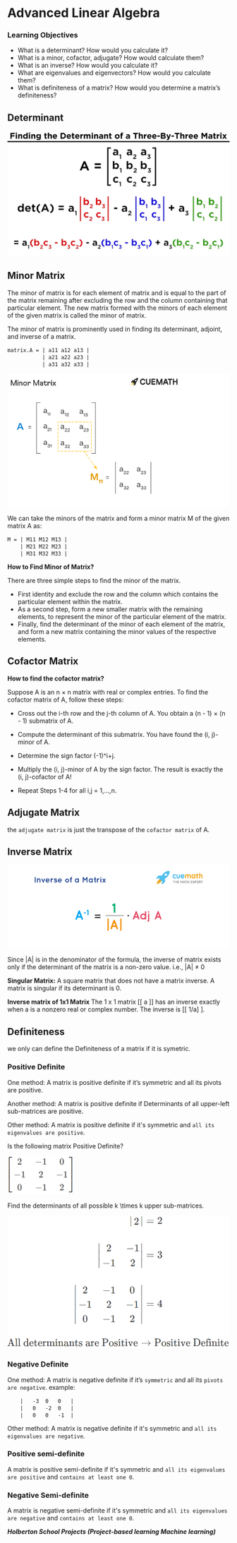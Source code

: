 # **Advanced Linear Algebra**

### **Learning Objectives**


* What is a determinant? How would you calculate it?
* What is a minor, cofactor, adjugate? How would calculate them?
* What is an inverse? How would you calculate it?
* What are eigenvalues and eigenvectors? How would you calculate them?
* What is definiteness of a matrix? How would you determine a matrix’s definiteness?


## **Determinant**

![determinant](./img/maxresdefault.jpg)

## **Minor Matrix**

The minor of matrix is for each element of matrix and is equal to the part of the matrix remaining after excluding the row and the column containing that particular element. The new matrix formed with the minors of each element of the given matrix is called the minor of matrix.

The minor of matrix is prominently used in finding its determinant, adjoint, and inverse of a matrix.

```
matrix.A = | a11 a12 a13 |
           | a21 a22 a23 |
		   | a31 a32 a33 |
```
![minor element](./img/minor.png)

We can take the minors of the matrix and form a minor matrix M of the given matrix A as:

```
M = | M11 M12 M13 |
    | M21 M22 M23 |
	| M31 M32 M33 |
```

**How to Find Minor of Matrix?**

There are three simple steps to find the minor of the matrix.

* First identity and exclude the row and the column which contains the particular element within the matrix.
* As a second step, form a new smaller matrix with the remaining elements, to represent the minor of the particular element of the matrix.
* Finally, find the determinant of the minor of each element of the matrix, and form a new matrix containing the minor values of the respective elements.

## **Cofactor Matrix**
**How to find the cofactor matrix?**

Suppose A is an n × n matrix with real or complex entries. To find the cofactor matrix of A, follow these steps:

* Cross out the i-th row and the j-th column of A. You obtain a (n - 1) × (n - 1) submatrix of A.

* Compute the determinant of this submatrix. You have found the (i, j)-minor of A.

* Determine the sign factor (-1)^i+j.

* Multiply the (i, j)-minor of A by the sign factor. The result is exactly the (i, j)-cofactor of A!

* Repeat Steps 1-4 for all i,j = 1,...,n.

## **Adjugate Matrix**

the `adjugate matrix` is just the transpose of the `cofactor matrix` of A.

## **Inverse Matrix**

![inverse](./img/inverse1.png)

Since |A| is in the denominator of the formula, the inverse of matrix exists only if the determinant of the matrix is a non-zero value. i.e., |A| ≠ 0

**Singular Matrix:** A square matrix that does not have a matrix inverse. A matrix is singular if its determinant is 0.

**Inverse matrix of 1x1 Matrix**
The 1 x 1 matrix [[ a ]] has an inverse exactly when a is a nonzero real or complex number. The inverse is [[ 1/a] ].
## **Definiteness**
we only can define the Definiteness of a matrix if it is symetric.

### **Positive Definite**
One method: A matrix is positive definite if it’s symmetric and all its pivots are positive.

Another method: A matrix is positive definite if Determinants of all upper-left sub-matrices are positive.

Other method: A matrix is positive definite if it's symmetric and `all its eigenvalues are positive`.

Is the following matrix Positive Definite?

![positive_definit_mat](./img/positive_definit_mat.png)

Find the determinants of all possible k \times k upper sub-matrices.

![positive_definit_mat](./img/positive_definit_mat_deter.png)

### **Negative Definite**

One method: A matrix is negative definite if it’s `symmetric` and all its `pivots are negative`.
example:

```
	|	-3	0	0	|
	|	0	-2	0	|
	|	0	0	-1	|
```

Other method: A matrix is negative definite if it's symmetric and `all its eigenvalues are negative`.

### **Positive semi-definite**

A matrix is positive semi-definite if it's symmetric and `all its eigenvalues are positive` and `contains at least one 0`.


### **Negative Semi-definite**

A matrix is negative semi-definite if it's symmetric and `all its eigenvalues are negative` and `contains at least one 0`.

***Holberton School Projects (Project-based learning Machine learning)***